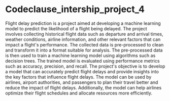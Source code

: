 # Codeclause_intership_project_4
Flight delay prediction is a project aimed at developing a machine learning model to predict the likelihood of a flight being delayed. The project involves collecting historical flight data such as departure and arrival times, weather conditions, airline information, and other relevant factors that can impact a flight's performance.
The collected data is pre-processed to clean and transform it into a format suitable for analysis. The pre-processed data is then used to train a machine learning model using algorithms such as decision trees. The trained model is evaluated using performance metrics such as accuracy, precision, and recall.
The project's objective is to develop a model that can accurately predict flight delays and provide insights into the key factors that influence flight delays. The model can be used by airlines, airport authorities, and passengers to plan their travel better and reduce the impact of flight delays. Additionally, the model can help airlines optimize their flight schedules and allocate resources more efficiently.
